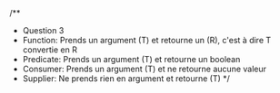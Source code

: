 /**
* Question 3
* Function: Prends un argument (T) et retourne un (R), c'est à dire T convertie en R
* Predicate: Prends un argument (T) et retourne un boolean
* Consumer: Prends un argument (T) et ne retourne aucune valeur
* Supplier: Ne prends rien en argument et retourne (T)
*/
